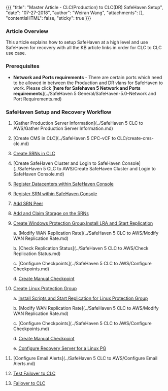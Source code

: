 {{{
  "title": "Master Article - CLC(Production) to CLC(DR) SafeHaven Setup",
  "date": "07-27-2018",
  "author": "Weiran Wang",
  "attachments": [],
  "contentIsHTML": false,
  "sticky": true
}}}

### Article Overview
This article explains how to setup SafeHaven at a high level and use SafeHaven for recovery with all the KB article links in order for CLC to CLC use case.

### Prerequisites
* **Network and Ports requirements** - There are certain ports which need to be allowed in between the Production and DR vlans for SafeHaven to work. Please click [**here for Safehaven 5 Network and Ports requirements**](../SafeHaven 5 General/SafeHaven-5.0-Network and Port Requirements.md)

### SafeHaven Setup and Recovery Workflow

1. [Gather Production Server Information](../SafeHaven 5 CLC to AWS/Gather Production Server Information.md)

3. [Create CMS in CLC](../SafeHaven 5 CPC-vCF to CLC/create-cms-clc.md)

4. [Create SRNs in CLC](create-srns-clc.md)

5. [Create SafeHaven Cluster and Login to SafeHaven Console](../SafeHaven 5 CLC to AWS/Create SafeHaven Cluster and Login to SafeHaven Console.md)

6. [Register Datacenters within SafeHaven Console](register-datacenters.md)

7. [Register SRN within SafeHaven Console](register-srn-clc-clc.md)

8. [Add SRN Peer](add-srn-peers-clc-clc.md)

9. [Add and Claim Storage on the SRNs](add-claim-storage-clc-clc.md)

10. [Create Windows Protection Group,Install LRA and Start Replication](Create-Windows-pg-Install-LRA-clc-clc.md)

    a. [Modify WAN Replication Rate](../SafeHaven 5 CLC to AWS/Modify WAN Replication Rate.md)

    b. [Check Replication Status](../SafeHaven 5 CLC to AWS/Check Replication Status.md)

    c. [Configure Checkpoints](../SafeHaven 5 CLC to AWS/Configure Checkpoints.md)

    d. [Create Manual Checkpoint](Create-manual-checkpoint-clc-clc.md)

11. [Create Linux Protection Group](Create-Linux-pg-clc-clc.md)

    a. [Install Scripts and Start Replication for Linux Protection Group](Install-Scripts-for-Linux-ph-clc-clc.md)

    b. [Modify WAN Replication Rate](../SafeHaven 5 CLC to AWS/Modify WAN Replication Rate.md)

    c. [Configure Checkpoints](../SafeHaven 5 CLC to AWS/Configure Checkpoints.md)

    d. [Create Manual Checkpoint](Create-manual-checkpoint-clc-clc.md)

    e. [Configure Recovery Server for a Linux PG](configure-recovery-server-linux-clc-clc.md)

12.  [Configure Email Alerts](../SafeHaven 5 CLC to AWS/Configure Email Alerts.md)

13.  [Test Failover to CLC](Test-Failover-to-CLC.md)

14.  [Failover to CLC](Failover-to-CLC.md)
